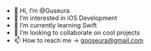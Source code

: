 - 👋 Hi, I’m @Guseura
- 👀 I’m interested in iOS Development
- 🌱 I’m currently learning Swift
- 💞️ I’m looking to collaborate on cool projects
- 📫 How to reach me -> gooseura@gmail.com
